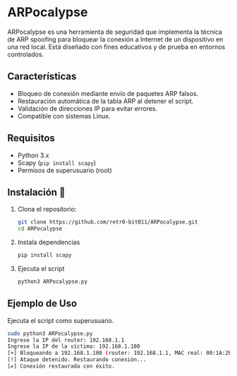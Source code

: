 # ARPocalypse 

ARPocalypse es una herramienta de seguridad que implementa la técnica de ARP spoofing para bloquear la conexión a Internet de un dispositivo en una red local. Está diseñado con fines educativos y de prueba en entornos controlados.

## Características 
- Bloqueo de conexión mediante envío de paquetes ARP falsos.
- Restauración automática de la tabla ARP al detener el script.
- Validación de direcciones IP para evitar errores.
- Compatible con sistemas Linux.

## Requisitos 
- Python 3.x
- Scapy (`pip install scapy`)
- Permisos de superusuario (root)

## Instalación 🚀
1. Clona el repositorio:
   ```bash
   git clone https://github.com/retr0-bit011/ARPocalypse.git
   cd ARPocalypse
   ```
2. Instala dependencias
   ```bash
   pip install scapy
   ```
3. Ejecuta el script
   ```bash
   python3 ARPocalypse.py
   ```
## Ejemplo de Uso
Ejecuta el script como superusuario.
```bash
sudo python3 ARPocalypse.py
Ingrese la IP del router: 192.168.1.1
Ingrese la IP de la víctima: 192.168.1.100
[+] Bloqueando a 192.168.1.100 (router: 192.168.1.1, MAC real: 00:1A:2B:3C:4D:5E)
[!] Ataque detenido. Restaurando conexión...
[✔] Conexión restaurada con éxito.
